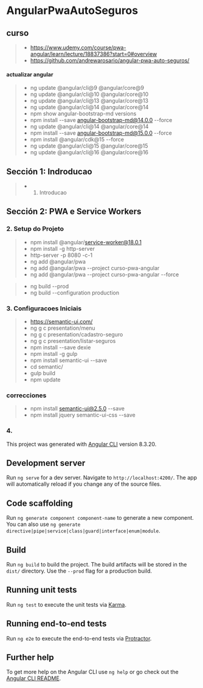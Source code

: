 # AngularPwaAutoSeguros



## curso
>- https://www.udemy.com/course/pwa-angular/learn/lecture/18837386?start=0#overview
>- https://github.com/andrewarosario/angular-pwa-auto-seguros/


#### actualizar angular
>- ng update @angular/cli@9 @angular/core@9
>- ng update @angular/cli@10 @angular/core@10
>- ng update @angular/cli@13 @angular/core@13
>- ng update @angular/cli@14 @angular/core@14
>- npm show angular-bootstrap-md versions
>- npm install --save angular-bootstrap-md@14.0.0 --force
>- ng update @angular/cli@14 @angular/core@14
>- npm install --save angular-bootstrap-md@15.0.0 --force
>- npm install @angular/cdk@15 --force
>- ng update @angular/cli@15 @angular/core@15
>- ng update @angular/cli@16 @angular/core@16


## Sección 1: Indroducao
>- 1. Introducao

## Sección 2: PWA e Service Workers

### 2. Setup do Projeto
>- npm install @angular/service-worker@18.0.1
>- npm install -g http-server
>- http-server -p 8080 -c-1
>- ng add @angular/pwa
>- ng add @angular/pwa --project curso-pwa-angular
>- ng add @angular/pwa --project curso-pwa-angular --force

>- ng build --prod
>- ng build --configuration production

### 3. Configuracoes Iniciais
>- https://semantic-ui.com/
>- ng g c presentation/menu
>- ng g c presentation/cadastro-seguro
>- ng g c presentation/listar-seguros
>- npm install --save dexie
>- npm install -g gulp
>- npm install semantic-ui --save
>- cd semantic/
>- gulp build
>- npm update

### correcciones
>- npm install semantic-ui@2.5.0 --save
>- npm install jquery semantic-ui-css --save



### 4. 


This project was generated with [Angular CLI](https://github.com/angular/angular-cli) version 8.3.20.

## Development server

Run `ng serve` for a dev server. Navigate to `http://localhost:4200/`. The app will automatically reload if you change any of the source files.

## Code scaffolding

Run `ng generate component component-name` to generate a new component. You can also use `ng generate directive|pipe|service|class|guard|interface|enum|module`.

## Build

Run `ng build` to build the project. The build artifacts will be stored in the `dist/` directory. Use the `--prod` flag for a production build.

## Running unit tests

Run `ng test` to execute the unit tests via [Karma](https://karma-runner.github.io).

## Running end-to-end tests

Run `ng e2e` to execute the end-to-end tests via [Protractor](http://www.protractortest.org/).

## Further help

To get more help on the Angular CLI use `ng help` or go check out the [Angular CLI README](https://github.com/angular/angular-cli/blob/master/README.md).
